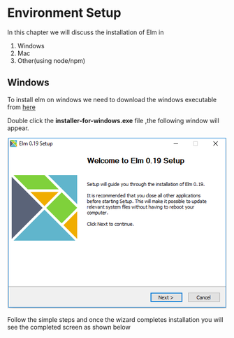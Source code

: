 # Environment Setup

In this chapter we will discuss the installation of Elm in

1. Windows
2. Mac
3. Other(using node/npm)

## Windows

To install elm on windows we need to download the windows executable from [here](https://github.com/elm/compiler/releases/download/0.19.0/installer-for-windows.exe)

Double click the **installer-for-windows.exe** file ,the following window will appear.

![start](https://github.com/kannans89/ElmRepo/blob/master/images/01_Installation_step1.PNG?raw=true)

Follow the simple steps and once the wizard completes installation you will see the completed screen as shown below

![]()